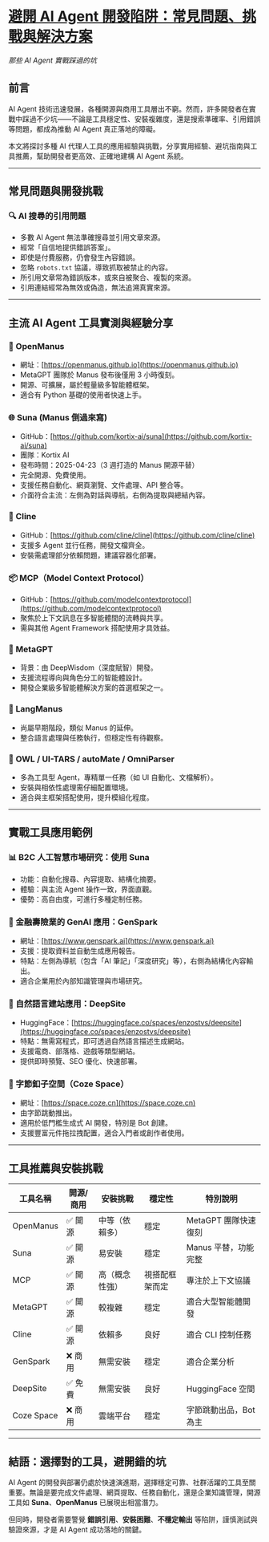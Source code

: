 # [避開 AI Agent 開發陷阱：常見問題、挑戰與解決方案](https://blog.twman.org/2025/03/AIAgent.html)
_那些 AI Agent 實戰踩過的坑_

## 前言

AI Agent 技術迅速發展，各種開源與商用工具層出不窮。然而，許多開發者在實戰中踩過不少坑——不論是工具穩定性、安裝複雜度，還是搜索準確率、引用錯誤等問題，都成為推動 AI Agent 真正落地的障礙。

本文將探討多種 AI 代理人工具的應用經驗與挑戰，分享實用經驗、避坑指南與工具推薦，幫助開發者更高效、正確地建構 AI Agent 系統。

---

## 常見問題與開發挑戰

### 🔍 AI 搜尋的引用問題

- 多數 AI Agent 無法準確搜尋並引用文章來源。
- 經常「自信地提供錯誤答案」。
- 即使是付費服務，仍會發生內容錯誤。
- 忽略 `robots.txt` 協議，導致抓取被禁止的內容。
- 所引用文章常為錯誤版本，或來自被聚合、複製的來源。
- 引用連結經常為無效或偽造，無法追溯真實來源。

---

## 主流 AI Agent 工具實測與經驗分享

### 🧠 OpenManus

- 網址：[https://openmanus.github.io](https://openmanus.github.io)
- MetaGPT 團隊於 Manus 發布後僅用 3 小時復刻。
- 開源、可擴展，屬於輕量級多智能體框架。
- 適合有 Python 基礎的使用者快速上手。

### 🌐 Suna (Manus 倒過來寫)

- GitHub：[https://github.com/kortix-ai/suna](https://github.com/kortix-ai/suna)
- 團隊：Kortix AI
- 發布時間：2025-04-23（3 週打造的 Manus 開源平替）
- 完全開源、免費使用。
- 支援任務自動化、網頁瀏覽、文件處理、API 整合等。
- 介面符合主流：左側為對話與導航，右側為提取與總結內容。

### 🔧 Cline

- GitHub：[https://github.com/cline/cline](https://github.com/cline/cline)
- 支援多 Agent 並行任務，開發文檔齊全。
- 安裝需處理部分依賴問題，建議容器化部署。

### 📦 MCP（Model Context Protocol）

- GitHub：[https://github.com/modelcontextprotocol](https://github.com/modelcontextprotocol)
- 聚焦於上下文訊息在多智能體間的流轉與共享。
- 需與其他 Agent Framework 搭配使用才具效益。

### 🧬 MetaGPT

- 背景：由 DeepWisdom（深度賦智）開發。
- 支援流程導向與角色分工的智能體設計。
- 開發企業級多智能體解決方案的首選框架之一。

### 📜 LangManus

- 尚屬早期階段，類似 Manus 的延伸。
- 整合語言處理與任務執行，但穩定性有待觀察。

### 🦉 OWL / UI-TARS / autoMate / OmniParser

- 多為工具型 Agent，專精單一任務（如 UI 自動化、文檔解析）。
- 安裝與相依性處理需仔細配置環境。
- 適合與主框架搭配使用，提升模組化程度。

---

## 實戰工具應用範例

### 📊 B2C 人工智慧市場研究：使用 **Suna**

- 功能：自動化搜尋、內容提取、結構化摘要。
- 體驗：與主流 Agent 操作一致，界面直觀。
- 優勢：高自由度，可進行多種定制任務。

### 🏦 金融壽險業的 GenAI 應用：**GenSpark**

- 網址：[https://www.genspark.ai](https://www.genspark.ai)
- 支援：提取資料並自動生成應用報告。
- 特點：左側為導航（包含「AI 筆記」「深度研究」等），右側為結構化內容輸出。
- 適合企業用於內部知識管理與市場研究。

### 🧱 自然語言建站應用：**DeepSite**

- HuggingFace：[https://huggingface.co/spaces/enzostvs/deepsite](https://huggingface.co/spaces/enzostvs/deepsite)
- 特點：無需寫程式，即可透過自然語言描述生成網站。
- 支援電商、部落格、遊戲等類型網站。
- 提供即時預覽、SEO 優化、快速部署。

### 🧩 字節釦子空間（Coze Space）

- 網址：[https://space.coze.cn](https://space.coze.cn)
- 由字節跳動推出。
- 適用於低門檻生成式 AI 開發，特別是 Bot 創建。
- 支援豐富元件拖拉拽配置，適合入門者或創作者使用。

---

## 工具推薦與安裝挑戰

| 工具名稱     | 開源/商用 | 安裝挑戰         | 穩定性         | 特別說明 |
|--------------|-----------|------------------|----------------|-----------|
| OpenManus    | ✅ 開源   | 中等（依賴多）   | 穩定           | MetaGPT 團隊快速復刻 |
| Suna         | ✅ 開源   | 易安裝           | 穩定           | Manus 平替，功能完整 |
| MCP          | ✅ 開源   | 高（概念性強）   | 視搭配框架而定 | 專注於上下文協議 |
| MetaGPT      | ✅ 開源   | 較複雜           | 穩定           | 適合大型智能體開發 |
| Cline        | ✅ 開源   | 依賴多           | 良好           | 適合 CLI 控制任務 |
| GenSpark     | ❌ 商用   | 無需安裝         | 穩定           | 適合企業分析 |
| DeepSite     | ✅ 免費   | 無需安裝         | 良好           | HuggingFace 空間 |
| Coze Space   | ❌ 商用   | 雲端平台         | 穩定           | 字節跳動出品，Bot 為主 |

---

## 結語：選擇對的工具，避開錯的坑

AI Agent 的開發與部署仍處於快速演進期，選擇穩定可靠、社群活躍的工具至關重要。無論是要完成文件處理、網頁提取、任務自動化，還是企業知識管理，開源工具如 **Suna**、**OpenManus** 已展現出相當潛力。

但同時，開發者需要警覺 **錯誤引用**、**安裝困難**、**不穩定輸出** 等陷阱，謹慎測試與驗證來源，才是 AI Agent 成功落地的關鍵。
